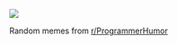 ![](https://preview.redd.it/3e9js7a9cl5e1.png?width=320&crop=smart&auto=webp&s=e8d078a0a4c86cf6929eef03729e0369fc0f295d)

 Random memes from [r/ProgrammerHumor](https://www.reddit.com/r/ProgrammerHumor/)
